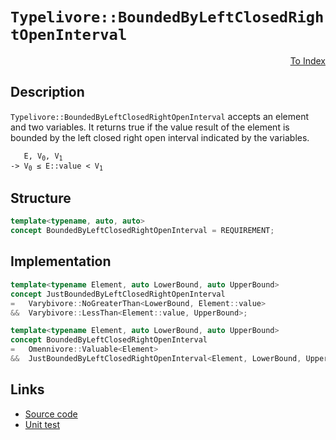 <!-- Copyright 2024 Feng Mofan
SPDX-License-Identifier: Apache-2.0 -->

# `Typelivore::BoundedByLeftClosedRightOpenInterval`

<p style='text-align: right;'><a href="../../concepts.md#typelivore-bounded-by-left-closed-right-open-interval">To Index</a></p>

## Description

`Typelivore::BoundedByLeftClosedRightOpenInterval` accepts an element and two variables.
It returns true if the value result of the element is bounded by the left closed right open interval indicated by the variables.

<pre><code>   E, V<sub>0</sub>, V<sub>1</sub>
-> V<sub>0</sub> &leq; E::value &lt; V<sub>1</sub></code></pre>

## Structure

```C++
template<typename, auto, auto>
concept BoundedByLeftClosedRightOpenInterval = REQUIREMENT;
```

## Implementation

```C++
template<typename Element, auto LowerBound, auto UpperBound>
concept JustBoundedByLeftClosedRightOpenInterval
=   Varybivore::NoGreaterThan<LowerBound, Element::value>
&&  Varybivore::LessThan<Element::value, UpperBound>;

template<typename Element, auto LowerBound, auto UpperBound>
concept BoundedByLeftClosedRightOpenInterval
=   Omennivore::Valuable<Element> 
&&  JustBoundedByLeftClosedRightOpenInterval<Element, LowerBound, UpperBound>;
```

## Links

- [Source code](../../../../conceptrodon/typelivore/concepts/bounded_by_left_closed_right_open_interval.hpp)
- [Unit test](../../../../tests/unit/concepts/typelivore/bounded_by_left_closed_right_open_interval.test.hpp)
